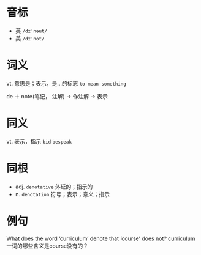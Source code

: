 # 音标

- 英 `/dɪ'nəut/`
- 美 `/dɪ'not/`

# 词义

vt. 意思是；表示，是…的标志
`to mean something`



de ＋ note(笔记， 注解) → 作注解 → 表示

# 同义

vt. 表示，指示
`bid` `bespeak`

# 同根

- adj. `denotative` 外延的；指示的
- n. `denotation` 符号；表示；意义；指示

# 例句

What does the word ‘curriculum’ denote that ‘course’ does not?
curriculum一词的哪些含义是course没有的？


